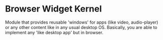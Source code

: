 # Browser Widget Kernel
Module that provides reusable 'windows' for apps (like video, audio-player) or any other content like in any usual desktop OS. Basically, you are able to implement any 'like desktop app' but in browser.
